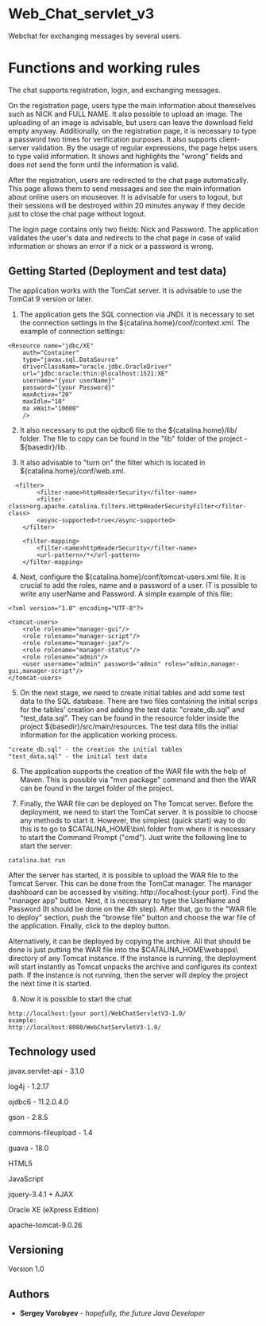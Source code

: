# Web_Chat_servlet_v3
Webchat for exchanging messages by several users.

# Functions and working rules
The chat supports registration, login, and exchanging messages. 

On the registration page, users type the main information about themselves such as NICK and FULL NAME. It also possible to upload an image. The uploading of an image is advisable, but users can leave the download field empty anyway. Additionally, on the registration page, it is necessary to type a password two times for verification purposes. It also supports client-server validation. By the usage of regular expressions, the page helps users to type valid information. It shows and highlights the "wrong" fields and does not send the form until the information is valid.

After the registration, users are redirected to the chat page automatically. This page allows them to send messages and see the main information about online users on mouseover. It is advisable for users to logout, but their sessions will be destroyed within 20 minutes anyway if they decide just to close the chat page without logout.

The login page contains only two fields: Nick and Password. The application validates the user's data and redirects to the chat page in case of valid information or shows an error if a nick or a password is wrong.


## Getting Started (Deployment and test data)

The application works with the TomCat server. It is advisable to use the TomCat 9 version or later.

1. The application gets the SQL connection via JNDI. it is necessary to set the connection settings in the ${catalina.home}/conf/context.xml.
The example of connection settings:
```
<Resource name="jdbc/XE" 
	auth="Container" 
	type="javax.sql.DataSource"
	driverClassName="oracle.jdbc.OracleDriver"
	url="jdbc:oracle:thin:@localhost:1521:XE"
	username="{your userName}" 
	password="{your Password}" 
	maxActive="20"
    maxIdle="10"
    ma xWait="10000"
	/>
```
2. It also necessary to put the ojdbc6 file to the ${catalina.home}/lib/ folder. 
The file to copy can be found in the "lib" folder of the project -  ${basedir}/lib.

3. It also advisable to "turn on" the filter which is located in ${catalina.home}/conf/web.xml.
```
  <filter>
        <filter-name>httpHeaderSecurity</filter-name>
        <filter-class>org.apache.catalina.filters.HttpHeaderSecurityFilter</filter-class>
        <async-supported>true</async-supported>
    </filter>

	<filter-mapping>
   	 	<filter-name>httpHeaderSecurity</filter-name>
   	 	<url-pattern>/*</url-pattern>
	</filter-mapping>
```
4. Next, configure the ${catalina.home}/conf/tomcat-users.xml file. It is crucial to add the roles, name and a password of a user. IT is possible to write any userName and Password. A simple example of this file:
```
<?xml version="1.0" encoding="UTF-8"?>

<tomcat-users>
	<role rolename="manager-gui"/>
	<role rolename="manager-script"/>
	<role rolename="manager-jax"/>
	<role rolename="manager-status"/>
	<role rolename="admin"/>
	<user username="admin" password="admin" roles="admin,manager-gui,manager-script"/>
</tomcat-users>
```
5. On the next stage, we need to create initial tables and add some test data to the SQL database. There are two files containing the initial scrips for the tables' creation and adding the test data: "create_db.sql"  and "test_data.sql". They can be found in the resource folder inside the project ${basedir}/src/main/resources. The test data fills the initial information for the application working process.

```
"create_db.sql" - the creation the initial tables
"test_data.sql" - the initial test data

```
6. The application supports the creation of the WAR file with the help of Maven. This is possible via "mvn package" command and then the WAR can be found in the target folder of the project.

7. Finally, the WAR file can be deployed on The Tomcat server. Before the deployment, we need to start the TomCat server. It is possible to choose any methods to start it. However, the simplest (quick start) way to do this is to go to $CATALINA_HOME\bin\ folder from where it is necessary to start the Command Prompt ("cmd"). Just write the following line to start the server:
```
catalina.bat run
```
After the server has started, it is possible to upload the WAR file to the Tomcat Server. This can be done from the TomCat manager. The manager dashboard can be accessed by visiting: http://localhost:{your port}.
Find the "manager app" button. Next, it is necessary to type the UserName and Password (It should be done on the 4th step). After that, go to the "WAR file to deploy" section, push the "browse file" button and choose the war file of the application. Finally, click to the deploy button.

Alternatively, it can be deployed by copying the archive. All that should be done is just putting the WAR file into the $CATALINA_HOME\webapps\ directory of any Tomcat instance. If the instance is running, the deployment will start instantly as Tomcat unpacks the archive and configures its context path. If the instance is not running, then the server will deploy the project the next time it is started.

8. Now it is possible to start the chat
```
http://localhost:{your port}/WebChatServletV3-1.0/
example:
http://localhost:8080/WebChatServletV3-1.0/
```

## Technology used

javax.servlet-api - 3.1.0

log4j - 1.2.17

ojdbc6 - 11.2.0.4.0

gson - 2.8.5

commons-fileupload - 1.4

guava - 18.0

HTML5

JavaScript

jquery-3.4.1 + AJAX

Oracle XE (eXpress Edition)

apache-tomcat-9.0.26

## Versioning

Version 1.0

## Authors

* **Sergey Vorobyev** - *hopefully, the future Java Developer*
